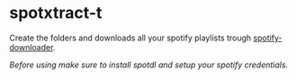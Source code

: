 # spotxtract-t

Create the folders and downloads all your spotify playlists trough [spotify-downloader](https://github.com/spotDL/spotify-downloader).

_Before using make sure to install spotdl and setup your spotify credentials._



